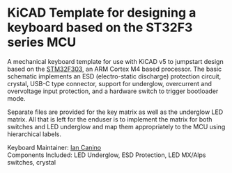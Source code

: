 # KiCAD Template for designing a keyboard based on the ST32F3 series MCU

A mechanical keyboard template for use with KiCAD v5 to jumpstart design based on the [STM32F303](https://www.st.com/en/microcontrollers-microprocessors/stm32f303.html), an ARM Cortex M4 based processor. The basic schematic implements an ESD (electro-static discharge) protection circuit, crystal, USB-C type connector, support for underglow, overcurrent and overvoltage input protection, and a hardware switch to trigger bootloader mode.

Separate files are provided for the key matrix as well as the underglow LED matrix. All that is left for the enduser is to implement the matrix for both switches and LED underglow and map them appropriately to the MCU using hierarchical labels.

Keyboard Maintainer: [Ian Canino](https://github.com/CaninoDev)  
Components Included: LED Underglow, ESD Protection, LED MX/Alps switches, crystal